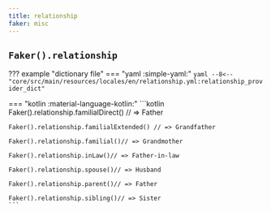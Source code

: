 ```yaml
---
title: relationship
faker: misc
---
```


## `Faker().relationship`

??? example "dictionary file"
    === "yaml :simple-yaml:"
        ```yaml
        --8<-- "core/src/main/resources/locales/en/relationship.yml:relationship_provider_dict"
        ```

=== "kotlin :material-language-kotlin:"
    ```kotlin
    Faker().relationship.familialDirect() // => Father

    Faker().relationship.familialExtended() // => Grandfather

    Faker().relationship.familial()// => Grandmother

    Faker().relationship.inLaw()// => Father-in-law

    Faker().relationship.spouse()// => Husband

    Faker().relationship.parent()// => Father

    Faker().relationship.sibling()// => Sister
    ```

